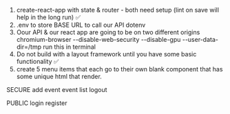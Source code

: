 1. create-react-app with state & router - both need setup (lint on save will help in the long run) ✅
2. .env to store BASE URL to call our API dotenv
3. Oour API & our react app are going to be on two different origins
   chromium-browser --disable-web-security --disable-gpu --user-data-dir=/tmp
   run this in terminal
4. Do not build with a layout framework until you have some basic functionality ✅
5. create 5 menu items that each go to their own blank component that has some unique html that render.

SECURE
add event
event list
logout

PUBLIC
login
register
